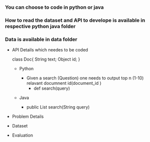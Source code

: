 ### You can choose to code in python or java
### How to read the dataset and API to develope is available in respective python java folder
### Data is available in data folder

- API Details which needes to be coded

  class Doc{
    String text;
    Object id;
  }

  - Python
    - Given a search (Question) one needs to output top n (1-10) relavant documnent id(document_id
)
      - def search(query)
    
  - Java
    - public List<Doc> search(String query)
  

- Problem Details
  
- Dataset
      
- Evaluation
  
  
 
